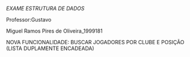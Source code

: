 *EXAME ESTRUTURA DE DADOS*

Professor:Gustavo

Miguel Ramos Pires de Oliveira_1999181

NOVA FUNCIONALIDADE: BUSCAR JOGADORES POR CLUBE E POSIÇÃO (LISTA DUPLAMENTE ENCADEADA)
